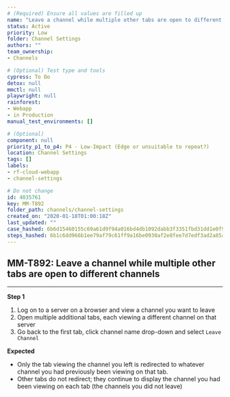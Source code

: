 ```yaml
---
# (Required) Ensure all values are filled up
name: "Leave a channel while multiple other tabs are open to different channels"
status: Active
priority: Low
folder: Channel Settings
authors: ""
team_ownership: 
- Channels

# (Optional) Test type and tools
cypress: To Do
detox: null
mmctl: null
playwright: null
rainforest: 
- Webapp
- in Production
manual_test_environments: []

# (Optional)
component: null
priority_p1_to_p4: P4 - Low-Impact (Edge or unsuitable to repeat?)
location: Channel Settings
tags: []
labels: 
- rf-cloud-webapp
- channel-settings

# Do not change
id: 4035761
key: MM-T892
folder_path: channels/channel-settings
created_on: "2020-01-18T01:00:18Z"
last_updated: ""
case_hashed: 6b6d15460155c69a61d9f94a016bd4db1092dabb3f3351fbd31dd1e0f9dc760bc982a9e7828e58a22687590978080c55
steps_hashed: 6b1c6dd966b1ee79af79c61ff9a16be0930af2e8fee7d7edf3ad2a85a3fd6cbc8bbf9c90c7c4cd2a6b165dbf6bed2b6b
---
```


## MM-T892: Leave a channel while multiple other tabs are open to different channels

---

**Step 1**

1. Log on to a server on a browser and view a channel you want to leave
2. Open multiple additional tabs, each viewing a different channel on that server
3. Go back to the first tab, click channel name drop-down and select `Leave Channel`

**Expected**

- Only the tab viewing the channel you left is redirected to whatever channel you had previously been viewing on that tab.
- Other tabs do not redirect; they continue to display the channel you had been viewing on each tab (the channels you did not leave)
